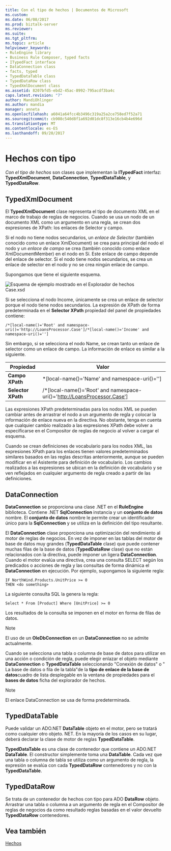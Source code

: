 ```yaml
---
title: Con el tipo de hechos | Documentos de Microsoft
ms.custom: 
ms.date: 06/08/2017
ms.prod: biztalk-server
ms.reviewer: 
ms.suite: 
ms.tgt_pltfrm: 
ms.topic: article
helpviewer_keywords:
- RuleEngine library
- Business Rule Composer, typed facts
- ITypedFact interface
- DataConnection class
- facts, typed
- TypedDataTable class
- TypedDataRow class
- TypedXmlDocument class
ms.assetid: 8207bfd5-ebd2-45ac-8992-795acdf3ba4c
caps.latest.revision: "7"
author: MandiOhlinger
ms.author: mandia
manager: anneta
ms.openlocfilehash: a6041a64fcc4b3496c319a25a2ce758ed7f52a71
ms.sourcegitcommit: cb908c540d8f1a692d01dc8f313e16cb4b4e696d
ms.translationtype: MT
ms.contentlocale: es-ES
ms.lasthandoff: 09/20/2017
---
```

# <a name="typed-facts"></a>Hechos con tipo
*Con el tipo de hechos* son clases que implementan la **ITypedFact** interfaz: **TypedXmlDocument**, **DataConnection**,  **TypedDataTable**, y **TypedDataRow**.  
  
## <a name="typedxmldocument"></a>TypedXmlDocument  
 El **TypedXmlDocument** clase representa el tipo de documento XML en el marco de trabajo de reglas de negocios. Cuando se usa un nodo de un documento XML como un argumento en una regla, se crean dos expresiones de XPath: los enlaces de Selector y campo.  
  
 Si el nodo no tiene nodos secundarios, un *enlace de Selector* (también conocido como un enlace XmlDocument) se crea para principal del nodo el nodo y un *enlace de campo* se crea (también conocido como enlace XmlDocumentMember) en el nodo en Sí. Este enlace de campo depende del enlace de selector. Si el nodo tiene nodos secundarios, se crea un enlace de selector en el nodo y no se crea ningún enlace de campo.  
  
 Supongamos que tiene el siguiente esquema.  
  
 ![Esquema de ejemplo mostrado en el Explorador de hechos](../core/media/xmldocumentbrowser.gif "xmldocumentbrowser")  
Case.xsd  
  
 Si se selecciona el nodo Income, únicamente se crea un enlace de selector porque el nodo tiene nodos secundarios. La expresión de XPath de forma predeterminada en el **Selector XPath** propiedad del panel de propiedades contiene:  
  
```  
/*[local-name()='Root' and namespace-uri()='http://LoansProcessor.Case']/*[local-name()='Income' and namespace-uri()='']  
```  
  
 Sin embargo, si se selecciona el nodo Name, se crean tanto un enlace de selector como un enlace de campo. La información de enlace es similar a la siguiente.  
  
|Propiedad|Valor|  
|--------------|-----------|  
|**Campo XPath**|*[local-name()='Name' and namespace-uri()='']|  
|**Selector XPath**|/*[local-name()='Root' and namespace-uri()='http://LoansProcessor.Case']|  
  
 Las expresiones XPath predeterminadas para los nodos XML se pueden cambiar antes de arrastrar el nodo a un argumento de regla y colocar la información de enlace nueva en la directiva. No obstante, tenga en cuenta que cualquier cambio realizado a las expresiones XPath debe volver a especificarse en el Compositor de reglas de negocio al volver a cargar el esquema.  
  
 Cuando se crean definiciones de vocabulario para los nodos XML, las expresiones XPath para los enlaces tienen valores predeterminados similares basados en las reglas descritas anteriormente, aunque se pueden modificar en el Asistente para definición de vocabulario. Los cambios realizados a las expresiones se ubican en la definición de vocabulario y se ven reflejados en cualquier argumento de regla creado a partir de las definiciones.  
  
## <a name="dataconnection"></a>DataConnection  
 **DataConnection** se proporciona una clase .NET en el **RuleEngine** biblioteca. Contiene .NET **SqlConnection** instancia y un **conjunto de datos** nombre. El **conjunto de datos** nombre le permite crear un identificador único para la **SqlConnection** y se utiliza en la definición del tipo resultante.  
  
 El **DataConnection** clase proporciona una optimización del rendimiento al motor de reglas de negocios. En vez de imponer en las tablas del motor de base de datos muy grandes (**TypedDataTable** clase) que puede contener muchas filas de la base de datos (**TypedDataRow** clase) que no están relacionados con la directiva, puede imponer un ligera **DataConnection**. Cuando el motor evalúa una directiva, crea una consulta SELECT según los predicados o acciones de regla y las consultas de forma dinámica el **DataConnection** en ejecución. Por ejemplo, supongamos la siguiente regla:  
  
```  
IF NorthWind.Products.UnitPrice >= 0   
THEN <do something>  
```  
  
 La siguiente consulta SQL la genera la regla:  
  
```  
Select * From [Product] Where [UnitPrice] >= 0  
```  
  
 Los resultados de la consulta se imponen en el motor en forma de filas de datos.  
  
> [!NOTE]
>  El uso de un **OleDbConnection** en un **DataConnection** no se admite actualmente.  
  
 Cuando se selecciona una tabla o columna de base de datos para utilizar en una acción o condición de regla, puede elegir enlazar el objeto mediante **DataConnection** o **TypedDataTable** seleccionando "Conexión de datos" o " La base de datos o fila de la tabla"de la **tipo de enlace de la base de datos**cuadro de lista desplegable en la ventana de propiedades para el **bases de datos** ficha del explorador de hechos.  
  
> [!NOTE]
>  El enlace DataConnection se usa de forma predeterminada.  
  
## <a name="typeddatatable"></a>TypedDataTable  
 Puede validar un ADO.NET **DataTable** objeto en el motor, pero se tratará como cualquier otro objeto. NET. En la mayoría de los casos en su lugar, deberá declarar la clase de motor de reglas **TypedDataTable**.  
  
 **TypedDataTable** es una clase de contenedor que contiene un ADO.NET **DataTable**. El constructor simplemente toma una **DataTable**. Cada vez que una tabla o columna de tabla se utiliza como un argumento de regla, la expresión se evalúa con cada **TypedDataRow** contenedores y no con la **TypedDataTable**.  
  
## <a name="typeddatarow"></a>TypedDataRow  
 Se trata de un contenedor de hechos con tipo para ADO **DataRow** objeto. Arrastrar una tabla o columna a un argumento de regla en el Compositor de reglas de negocios da como resultado reglas basadas en el valor devuelto **TypedDataRow** contenedores.  
  
## <a name="see-also"></a>Vea también  
 [Hechos](../core/facts.md)